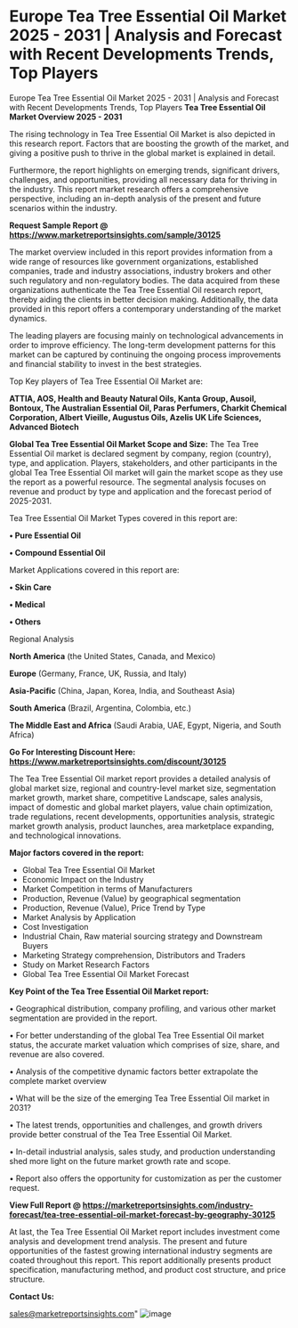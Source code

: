 # Europe Tea Tree Essential Oil Market 2025 - 2031 | Analysis and Forecast with Recent Developments Trends, Top Players
Europe Tea Tree Essential Oil Market 2025 - 2031 | Analysis and Forecast with Recent Developments Trends, Top Players
<Strong> Tea Tree Essential Oil Market Overview 2025 - 2031</strong>

The rising technology in Tea Tree Essential Oil Market is also depicted in this research report. Factors that are boosting the growth of the market, and giving a positive push to thrive in the global market is explained in detail.

Furthermore, the report highlights on emerging trends, significant drivers, challenges, and opportunities, providing all necessary data for thriving in the industry. This report market research offers a comprehensive perspective, including an in-depth analysis of the present and future scenarios within the industry.

<strong>Request Sample Report @ <a href=https://www.marketreportsinsights.com/sample/30125>https://www.marketreportsinsights.com/sample/30125</a></strong>

The market overview included in this report provides information from a wide range of resources like government organizations, established companies, trade and industry associations, industry brokers and other such regulatory and non-regulatory bodies. The data acquired from these organizations authenticate the Tea Tree Essential Oil research report, thereby aiding the clients in better decision making. Additionally, the data provided in this report offers a contemporary understanding of the market dynamics.

The leading players are focusing mainly on technological advancements in order to improve efficiency. The long-term development patterns for this market can be captured by continuing the ongoing process improvements and financial stability to invest in the best strategies.

Top Key players of Tea Tree Essential Oil Market are:

<strong>ATTIA, AOS, Health and Beauty Natural Oils, Kanta Group, Ausoil, Bontoux, The Australian Essential Oil, Paras Perfumers, Charkit Chemical Corporation, Albert Vieille, Augustus Oils, Azelis UK Life Sciences, Advanced Biotech</strong>

<strong><b>Global Tea Tree Essential Oil Market Scope and Size:</b></strong>
The Tea Tree Essential Oil market is declared segment by company, region (country), type, and application. Players, stakeholders, and other participants in the global Tea Tree Essential Oil market will gain the market scope as they use the report as a powerful resource. The segmental analysis focuses on revenue and product by type and application and the forecast period of 2025-2031.

Tea Tree Essential Oil Market Types covered in this report are:

<strong>• Pure Essential Oil

• Compound Essential Oil</strong>

Market Applications covered in this report are:

<strong>• Skin Care

• Medical

• Others</strong> 

Regional Analysis

<strong>North America</strong> (the United States, Canada, and Mexico)

<strong>Europe</strong> (Germany, France, UK, Russia, and Italy)

<strong>Asia-Pacific</strong> (China, Japan, Korea, India, and Southeast Asia)

<strong>South America</strong> (Brazil, Argentina, Colombia, etc.)

<strong>The Middle East and Africa</strong> (Saudi Arabia, UAE, Egypt, Nigeria, and South Africa)

<strong>Go For Interesting Discount Here: <a href=https://www.marketreportsinsights.com/discount/30125>https://www.marketreportsinsights.com/discount/30125</a></strong>

The Tea Tree Essential Oil market report provides a detailed analysis of global market size, regional and country-level market size, segmentation market growth, market share, competitive Landscape, sales analysis, impact of domestic and global market players, value chain optimization, trade regulations, recent developments, opportunities analysis, strategic market growth analysis, product launches, area marketplace expanding, and technological innovations.

<strong><b>Major factors covered in the report:</b></strong>
<ul>
  <li>Global Tea Tree Essential Oil Market </li>
  <li>Economic Impact on the Industry</li>
  <li>Market Competition in terms of Manufacturers</li>
  <li>Production, Revenue (Value) by geographical segmentation</li>
  <li>Production, Revenue (Value), Price Trend by Type</li>
  <li>Market Analysis by Application</li>
  <li>Cost Investigation</li>
  <li>Industrial Chain, Raw material sourcing strategy and Downstream Buyers</li>
  <li>Marketing Strategy comprehension, Distributors and Traders</li>
  <li>Study on Market Research Factors</li>
  <li>Global Tea Tree Essential Oil Market Forecast</li>
</ul>

<strong><b>Key Point of the Tea Tree Essential Oil Market report:</b></strong>

• Geographical distribution, company profiling, and various other market segmentation are provided in the report.

• For better understanding of the global Tea Tree Essential Oil market status, the accurate market valuation which comprises of size, share, and revenue are also covered.

• Analysis of the competitive dynamic factors better extrapolate the complete market overview

• What will be the size of the emerging Tea Tree Essential Oil market in 2031?

• The latest trends, opportunities and challenges, and growth drivers provide better construal of the Tea Tree Essential Oil Market.

• In-detail industrial analysis, sales study, and production understanding shed more light on the future market growth rate and scope.

• Report also offers the opportunity for customization as per the customer request.

<strong><b>View Full Report @ <a href=https://marketreportsinsights.com/industry-forecast/tea-tree-essential-oil-market-forecast-by-geography-30125>https://marketreportsinsights.com/industry-forecast/tea-tree-essential-oil-market-forecast-by-geography-30125</a></b></strong>


At last, the Tea Tree Essential Oil Market report includes investment come analysis and development trend analysis. The present and future opportunities of the fastest growing international industry segments are coated throughout this report. This report additionally presents product specification, manufacturing method, and product cost structure, and price structure.

<strong>Contact Us:</strong>

sales@marketreportsinsights.com"
![image](https://github.com/user-attachments/assets/f9324844-e8dd-4912-a22c-c828c490cd30)
